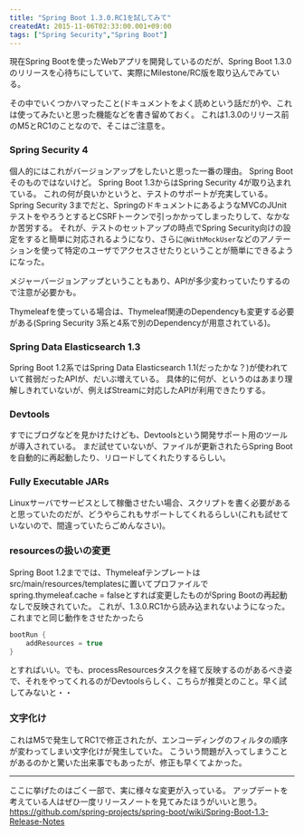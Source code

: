 ```yaml
---
title: "Spring Boot 1.3.0.RC1を試してみて"
createdAt: 2015-11-06T02:33:00.001+09:00
tags: ["Spring Security","Spring Boot"]
---
```

現在Spring Bootを使ったWebアプリを開発しているのだが、Spring Boot 1.3.0のリリースを心待ちにしていて、実際にMilestone/RC版を取り込んでみている。

その中でいくつかハマったこと(ドキュメントをよく読めという話だが)や、これは使ってみたいと思った機能などを書き留めておく。
これは1.3.0のリリース前のM5とRC1のことなので、そこはご注意を。
<!--more-->

### Spring Security 4

個人的にはこれがバージョンアップをしたいと思った一番の理由。
Spring Bootそのものではないけど。
Spring Boot 1.3からはSpring Security 4が取り込まれている。
これの何が良いかというと、テストのサポートが充実している。
Spring Security 3までだと、SpringのドキュメントにあるようなMVCのJUnitテストをやろうとするとCSRFトークンで引っかかってしまったりして、なかなか苦労する。
それが、テストのセットアップの時点でSpring Security向けの設定をすると簡単に対応されるようになり、さらに`@WithMockUser`などのアノテーションを使って特定のユーザでアクセスさせたりということが簡単にできるようになった。

メジャーバージョンアップということもあり、APIが多少変わっていたりするので注意が必要かも。

Thymeleafを使っている場合は、Thymeleaf関連のDependencyも変更する必要がある(Spring Security 3系と4系で別のDependencyが用意されている)。

### Spring Data Elasticsearch 1.3

Spring Boot 1.2系ではSpring Data Elasticsearch 1.1(だったかな？)が使われていて貧弱だったAPIが、だいぶ増えている。
具体的に何が、というのはあまり理解しきれていないが、例えばStreamに対応したAPIが利用できたりする。

### Devtools

すでにブログなどを見かけたけども、Devtoolsという開発サポート用のツールが導入されている。
まだ試せていないが、ファイルが更新されたらSpring Bootを自動的に再起動したり、リロードしてくれたりするらしい。

### Fully Executable JARs

Linuxサーバでサービスとして稼働させたい場合、スクリプトを書く必要があると思っていたのだが、どうやらこれもサポートしてくれるらしい(これも試せていないので、間違っていたらごめんなさい)。

### resourcesの扱いの変更

Spring Boot 1.2まででは、Thymeleafテンプレートはsrc/main/resources/templatesに置いてプロファイルでspring.thymeleaf.cache = falseとすれば変更したものがSpring Bootの再起動なしで反映されていた。
これが、1.3.0.RC1から読み込まれないようになった。
これまでと同じ動作をさせたかったら

```groovy
bootRun {
    addResources = true
}
```

とすればいい。でも、processResourcesタスクを経て反映するのがあるべき姿で、それをやってくれるのがDevtoolsらしく、こちらが推奨とのこと。早く試してみないと・・

### 文字化け

これはM5で発生してRC1で修正されたが、エンコーディングのフィルタの順序が変わってしまい文字化けが発生していた。
こういう問題が入ってしまうことがあるのかと驚いた出来事でもあったが、修正も早くてよかった。

---

ここに挙げたのはごく一部で、実に様々な変更が入っている。
アップデートを考えている人はぜひ一度リリースノートを見てみたほうがいいと思う。
https://github.com/spring-projects/spring-boot/wiki/Spring-Boot-1.3-Release-Notes
